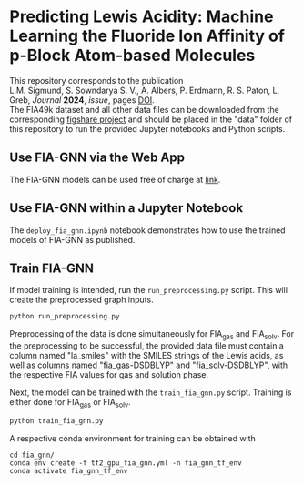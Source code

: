 # Predicting Lewis Acidity: Machine Learning the Fluoride Ion Affinity of p-Block Atom-based Molecules

This repository corresponds to the publication  
L.M. Sigmund, S. Sowndarya S. V., A. Albers, P. Erdmann, R. S. Paton, L. Greb, _Journal_ **2024**, _issue_, pages [DOI](https://github.com/).  
The FIA49k dataset and all other data files can be downloaded from the corresponding [figshare project](https://github.com/) and should be placed in the "data" folder of this repository to run the provided Jupyter notebooks and Python scripts.  

## Use FIA-GNN via the Web App

The FIA-GNN models can be used free of charge at [link](https://github.com/).  

## Use FIA-GNN within a Jupyter Notebook

The ```deploy_fia_gnn.ipynb``` notebook demonstrates how to use the trained models of FIA-GNN as published.  

## Train FIA-GNN

If model training is intended, run the ```run_preprocessing.py``` script. This will create the preprocessed graph inputs.

```python
python run_preprocessing.py 
```

Preprocessing of the data is done simultaneously for FIA<sub>gas</sub> and FIA<sub>solv</sub>. For the preprocessing to be successful, the provided data file must contain a column named "la_smiles" with the SMILES strings of the Lewis acids, as well as columns named "fia_gas-DSDBLYP" and "fia_solv-DSDBLYP", with the respective FIA values for gas and solution phase.  
  
Next, the model can be trained with the ```train_fia_gnn.py``` script. Training is either done for FIA<sub>gas</sub> or FIA<sub>solv</sub>.

```python
python train_fia_gnn.py 
```
  
A respective conda environment for training can be obtained with

```
cd fia_gnn/
conda env create -f tf2_gpu_fia_gnn.yml -n fia_gnn_tf_env
conda activate fia_gnn_tf_env
```
